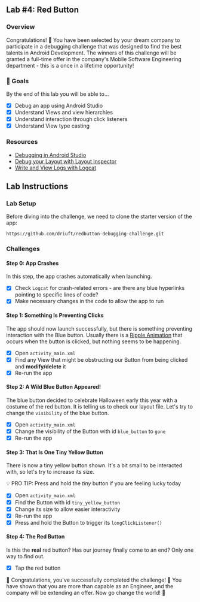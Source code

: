 ## Lab #4: Red Button

### Overview

Congratulations! 🎉 You have been selected by your dream company to participate in a debugging challenge that was designed to find the best talents in Android Development. The winners of this challenge will be granted a full-time offer in the company's Mobile Software Engineering department - this is a once in a lifetime opportunity!

### 🎯 Goals

By the end of this lab you will be able to...
- [X] Debug an app using Android Studio
- [X] Understand Views and view hierarchies
- [X] Understand interaction through click listeners
- [X] Understand View type casting

### Resources

- [Debugging in Android Studio](https://developer.android.com/studio/debug)
- [Debug your Layout with Layout Inspector](https://developer.android.com/studio/debug/layout-inspector) 
- [Write and View Logs with Logcat](https://developer.android.com/studio/debug/am-logcat)

## Lab Instructions

### Lab Setup

Before diving into the challenge, we need to clone the starter version of the app:

`https://github.com/driuft/redbutton-debugging-challenge.git`

### Challenges

#### Step 0: App Crashes

In this step, the app crashes automatically when launching.

- [X] Check `Logcat` for crash-related errors - are there any blue hyperlinks pointing to specific lines of code?
- [X] Make necessary changes in the code to allow the app to run

#### Step 1: Something Is Preventing Clicks

The app should now launch successfully, but there is something preventing interaction with the Blue button. Usually there is a [Ripple Animation](https://guides.codepath.com/android/ripple-animation) that occurs when the button is clicked, but nothing seems to be happening.

- [X] Open `activity_main.xml`
- [X] Find any View that might be obstructing our Button from being clicked and **modify/delete** it
- [X] Re-run the app

#### Step 2: A Wild Blue Button Appeared!

The blue button decided to celebrate Halloween early this year with a costume of the red button. It is telling us to check our layout file. Let's try to change the `visibility` of the blue button.

- [X] Open `activity_main.xml`
- [X] Change the visibility of the Button with id `blue_button` to `gone`
- [X] Re-run the app

#### Step 3: That Is One Tiny Yellow Button

There is now a tiny yellow button shown. It's a bit small to be interacted with, so let's try to increase its size.

💡 PRO TIP: Press and hold the _tiny_ button if you are feeling lucky today

- [X] Open `activity_main.xml`
- [X] Find the Button with id `tiny_yellow_button`
- [X] Change its size to allow easier interactivity
- [X] Re-run the app
- [X] Press and hold the Button to trigger its `longClickListener()`

#### Step 4: The Red Button

Is this the **real** red button? Has our journey finally come to an end? Only one way to find out.

- [X] Tap the red button

🎉 Congratulations, you've successfully completed the challenge! 🎉
You have shown that you are more than capable as an Engineer, and the company will be extending an offer. Now go change the world! 🚀
